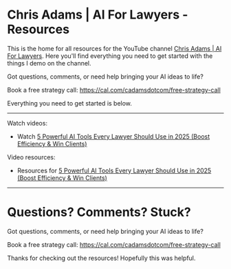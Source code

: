 # Chris Adams | AI For Lawyers - Resources

This is the home for all resources for the YouTube channel [Chris Adams | AI For Lawyers](https://youtube.com/@cadamsdotcom). Here you'll find everything you need to get started with the things I demo on the channel.

Got questions, comments, or need help bringing your AI ideas to life?

Book a free strategy call: https://cal.com/cadamsdotcom/free-strategy-call

Everything you need to get started is below.

---

Watch videos:

- Watch [5 Powerful AI Tools Every Lawyer Should Use in 2025 (Boost Efficiency & Win Clients)](https://youtu.be/e30E4YspNa0)


Video resources:

- Resources for [5 Powerful AI Tools Every Lawyer Should Use in 2025 (Boost Efficiency & Win Clients)](https://github.com/cadamsdotcom/ai-for-lawyers-resources/blob/main/June%202025%20-%205%20Powerful%20AI%20Tools%20Every%20Lawyer%20Should%20Use%20in%202025)

---

# Questions? Comments? Stuck?

Got questions, comments, or need help bringing your AI ideas to life?

Book a free strategy call: https://cal.com/cadamsdotcom/free-strategy-call

Thanks for checking out the resources! Hopefully this was helpful.
